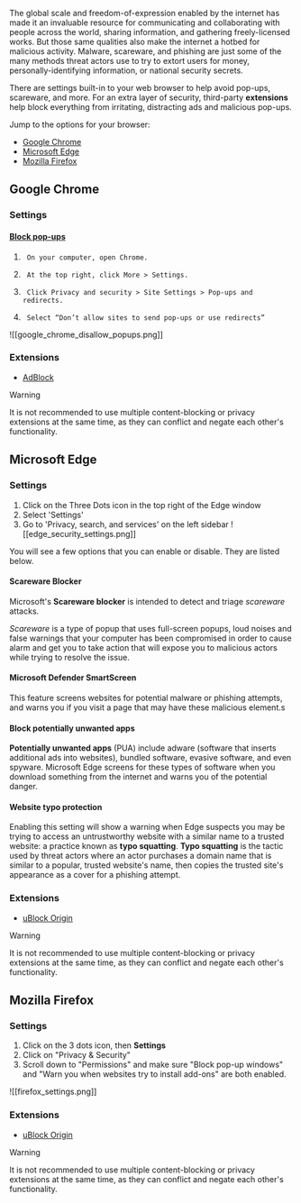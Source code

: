 The global scale and freedom-of-expression enabled by the internet has made it an invaluable resource for communicating and collaborating with people across the world, sharing information, and gathering freely-licensed works. But those same qualities also make the internet a hotbed for malicious activity. Malware, scareware, and phishing are just some of the many methods threat actors use to try to extort users for money, personally-identifying information, or national security secrets.

There are settings built-in to your web browser to help avoid pop-ups, scareware, and more. For an extra layer of security, third-party **extensions** help block everything from irritating, distracting ads and malicious pop-ups. 

Jump to the options for your browser:
- [Google Chrome](#google-chrome)
- [Microsoft Edge](#microsoft-edge)
- [Mozilla Firefox](#mozilla-firefox)
## Google Chrome
### Settings
#### [Block pop-ups](https://support.google.com/chrome/answer/95472?hl=en&co=GENIE.Platform%3DDesktop)
1.      On your computer, open Chrome.
2.      At the top right, click More > Settings.
3.      Click Privacy and security > Site Settings > Pop-ups and redirects.
4.      Select “Don’t allow sites to send pop-ups or use redirects”

![[google_chrome_disallow_popups.png]]

### Extensions
- [AdBlock](https://chromewebstore.google.com/detail/adblock-%E2%80%94-block-ads-acros/gighmmpiobklfepjocnamgkkbiglidom)

>[!warning]
>It is not recommended to use multiple content-blocking or privacy extensions at the same time, as they can conflict and negate each other's functionality.

## Microsoft Edge
### Settings
1. Click on the Three Dots icon in the top right of the Edge window
2. Select 'Settings'
3. Go to 'Privacy, search, and services' on the left sidebar
![[edge_security_settings.png]]

You will see a few options that you can enable or disable. They are listed below.
#### Scareware Blocker
Microsoft's **Scareware blocker** is intended to detect and triage *scareware* attacks.

*Scareware* is a type of popup that uses full-screen popups, loud noises and false warnings that your computer has been compromised in order to cause alarm and get you to take action that will expose you to malicious actors while trying to resolve the issue.

#### Microsoft Defender SmartScreen
This feature screens websites for potential malware or phishing attempts, and warns you if you visit a page that may have these malicious element.s

#### Block potentially unwanted apps
**Potentially unwanted apps** (PUA) include adware (software that inserts additional ads into websites), bundled software, evasive software, and even spyware. Microsoft Edge screens for these types of software when you download something from the internet and warns you of the potential danger.

#### Website typo protection
Enabling this setting will show a warning when Edge suspects you may be trying to access an untrustworthy website with a similar name to a trusted website: a practice known as **typo squatting**.
__Typo squatting__ is the tactic used by threat actors where an actor purchases a domain name that is similar to a popular, trusted website's name, then copies the trusted site's appearance as a cover for a phishing attempt.

### Extensions
- [uBlock Origin](https://microsoftedge.microsoft.com/addons/detail/ublock-origin/odfafepnkmbhccpbejgmiehpchacaeak)

>[!warning]
>It is not recommended to use multiple content-blocking or privacy extensions at the same time, as they can conflict and negate each other's functionality.

## Mozilla Firefox
### Settings
1. Click on the 3 dots icon, then **Settings**
2. Click on "Privacy & Security"
3. Scroll down to "Permissions" and make sure "Block pop-up windows" and "Warn you when websites try to install add-ons" are both enabled. 

![[firefox_settings.png]]

### Extensions
- [uBlock Origin](https://addons.mozilla.org/en-US/firefox/addon/ublock-origin/)

>[!warning]
>It is not recommended to use multiple content-blocking or privacy extensions at the same time, as they can conflict and negate each other's functionality.
